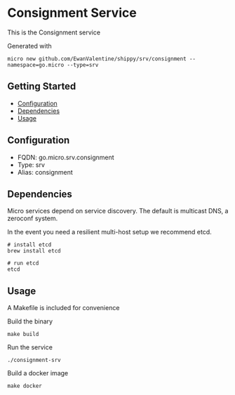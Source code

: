# Consignment Service

This is the Consignment service

Generated with

```
micro new github.com/EwanValentine/shippy/srv/consignment --namespace=go.micro --type=srv
```

## Getting Started

- [Configuration](#configuration)
- [Dependencies](#dependencies)
- [Usage](#usage)

## Configuration

- FQDN: go.micro.srv.consignment
- Type: srv
- Alias: consignment

## Dependencies

Micro services depend on service discovery. The default is multicast DNS, a zeroconf system.

In the event you need a resilient multi-host setup we recommend etcd.

```
# install etcd
brew install etcd

# run etcd
etcd
```

## Usage

A Makefile is included for convenience

Build the binary

```
make build
```

Run the service
```
./consignment-srv
```

Build a docker image
```
make docker
```